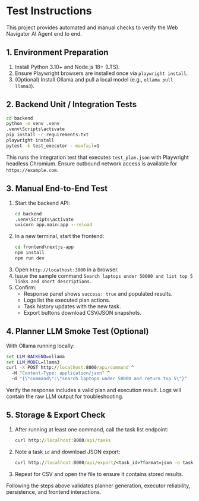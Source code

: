 # Test Instructions

This project provides automated and manual checks to verify the Web Navigator AI Agent end to end.

## 1. Environment Preparation

1. Install Python 3.10+ and Node.js 18+ (LTS).
2. Ensure Playwright browsers are installed once via `playwright install`.
3. (Optional) Install Ollama and pull a local model (e.g., `ollama pull llama3`).

## 2. Backend Unit / Integration Tests

```cmd
cd backend
python -m venv .venv
.venv\Scripts\activate
pip install -r requirements.txt
playwright install
pytest -k test_executor --maxfail=1
```

This runs the integration test that executes `test_plan.json` with Playwright headless Chromium. Ensure outbound network access is available for `https://example.com`.

## 3. Manual End-to-End Test

1. Start the backend API:
   ```cmd
   cd backend
   .venv\Scripts\activate
   uvicorn app.main:app --reload
   ```
2. In a new terminal, start the frontend:
   ```cmd
   cd frontend\nextjs-app
   npm install
   npm run dev
   ```
3. Open `http://localhost:3000` in a browser.
4. Issue the sample command `Search laptops under 50000 and list top 5 links and short descriptions.`
5. Confirm:
   - Response panel shows `success: true` and populated results.
   - Logs list the executed plan actions.
   - Task history updates with the new task.
   - Export buttons download CSV/JSON snapshots.

## 4. Planner LLM Smoke Test (Optional)

With Ollama running locally:

```cmd
set LLM_BACKEND=ollama
set LLM_MODEL=llama3
curl -X POST http://localhost:8000/api/command ^
  -H "Content-Type: application/json" ^
  -d "{\"command\":\"search laptops under 50000 and return top 5\"}"
```

Verify the response includes a valid plan and execution result. Logs will contain the raw LLM output for troubleshooting.

## 5. Storage & Export Check

1. After running at least one command, call the task list endpoint:
   ```cmd
   curl http://localhost:8000/api/tasks
   ```
2. Note a task `id` and download JSON export:
   ```cmd
   curl http://localhost:8000/api/export/<task_id>?format=json -o task.json
   ```
3. Repeat for CSV and open the file to ensure it contains stored results.

Following the steps above validates planner generation, executor reliability, persistence, and frontend interactions.
